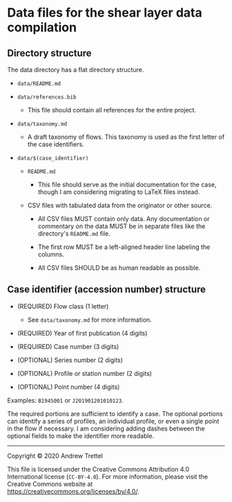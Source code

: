 Data files for the shear layer data compilation
===============================================


## Directory structure

The data directory has a flat directory structure.

- `data/README.md`

- `data/references.bib`

    - This file should contain all references for the entire project.

- `data/taxonomy.md`

    - A draft taxonomy of flows.  This taxonomy is used as the first letter of
      the case identifiers.

- `data/$(case_identifier)`

    - `README.md`

        - This file should serve as the initial documentation for the case,
          though I am considering migrating to LaTeX files instead.

    - CSV files with tabulated data from the originator or other source.

        - All CSV files MUST contain only data.  Any documentation or
          commentary on the data MUST be in separate files like the directory's
          `README.md` file.
        
        - The first row MUST be a left-aligned header line labeling the
          columns.
        
        - All CSV files SHOULD be as human readable as possible.


## Case identifier (accession number) structure

- (REQUIRED) Flow class (1 letter)

    - See `data/taxonomy.md` for more information.

- (REQUIRED) Year of first publication (4 digits)

- (REQUIRED) Case number (3 digits)

- (OPTIONAL) Series number (2 digits)

- (OPTIONAL) Profile or station number (2 digits)

- (OPTIONAL) Point number (4 digits)

Examples: `B1945001` or `J201901201010123`.

The required portions are sufficient to identify a case.  The optional portions
can identify a series of profiles, an individual profile, or even a single
point in the flow if necessary.  I am considering adding dashes between the
optional fields to make the identifier more readable.


-------------------------------------------------------------------------------

Copyright © 2020 Andrew Trettel

This file is licensed under the Creative Commons Attribution 4.0 International
license (`CC-BY-4.0`).  For more information, please visit the Creative Commons
website at <https://creativecommons.org/licenses/by/4.0/>.
